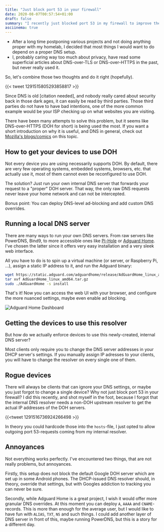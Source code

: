 ```yaml
---
title: "Just block port 53 in your firewall"
date: 2020-08-07T00:57:54+01:00
draft: false
summary: "I recently just blocked port 53 in my firewall to improve the privacy in my home network."
asciinema: true
---
```


- After a long time postponing various projects and not doing anything proper with my homelab, I decided that most things I would want to do depend on a proper DNS setup.
- I, probably caring way too much about privacy, have read some superficial articles about DNS-over-TLS or DNS-over-HTTPS in the past, but never really used it.

So, let's combine those two thoughts and do it right (hopefully).

{{< tweet 1291515805293858817 >}}

Since DNS is old [citation needed], and nobody really cared about security back in those dark ages, it can easily be read by third parties. Those third parties do not have to have bad intentions, one of the more common example would be your ISP checking up on what websites you are visiting.

There have been many attempts to solve this problem, but it seems like DNS-over-HTTPS (DOH for short) is being used the most. If you want a short introduction on why it is useful, and DNS in general, check out [Mozilla's blogs/comics](https://hacks.mozilla.org/2018/05/a-cartoon-intro-to-dns-over-https/) on this topic.

## How to get your devices to use DOH

Not every device you are using necessarily supports DOH. By default, there are very few operating systems, embedded systems, browsers, etc. that actually use it, most of them cannot even be reconfigured to use DOH.

The solution? Just run your own internal DNS server that forwards your request to a "proper" DOH server. That way, the only raw DNS requests never leave your home network and can not be intercepted.

Bonus point: You can deploy DNS-level ad-blocking and add custom DNS overrides.

## Running a local DNS server

There are many ways to run your own DNS servers. From raw servers like PowerDNS, Bind9, to more accessible ones like [Pi-Hole](https://github.com/pi-hole/pi-hole) or [Adguard Home](https://github.com/AdguardTeam/AdGuardHome). I've chosen the latter since it offers very easy installation and a very sleek web interface.

All you have to do is to spin up a virtual machine (or server, or Raspberry Pi, ...), assign a static IP address to it, and run the Adguard binary:

```bash
wget https://static.adguard.com/adguardhome/release/AdGuardHome_linux_amd64.tar.gz
tar xvf AdGuardHome_linux_amd64.tar.gz
sudo ./AdGuardHome -s install
```

That's it! Now you can access the web UI with your browser, and configure the more nuanced settings, maybe even enable ad blocking. 

![Adguard Home Dashboard](/images/adguard.png)

## Getting the devices to use this resolver

But how do we actually enforce devices to use this newly-created, internal DNS server?

Most clients only require you to change the DNS server addresses in your DHCP server's settings. If you manually assign IP adresses to your clients, you will have to change the resolver on every single one of them.

## Rogue devices

There will always be clients that can ignore your DNS settings, or maybe you just forgot to change a single device? Why not just block port 53 in your firewall? I did this recently, and shot myself in the foot, because I forgot that the internal DNS resolver needs a non-DOH upstream resolver to get the actual IP addresses of the DOH servers.

{{<tweet 1291516736924266498 >}}

In theory you could hardcode those into the ```hosts```-file, I just opted to allow outgoing port 53-requests coming from my internal resolver.

## Annoyances

Not everything works perfectly. I've encountered two things, that are not really problems, but annoyances.

Firstly, this setup does not block the default Google DOH server which are set up in some Android phones. The DHCP-issued DNS resolver should, in theory, override that settings, but with Googles addiction to tracking you can never be sure.

Secondly, while Adguard Home is a great project, I wish it would offer more granular DNS overrides. At this moment you can deploy ```A```, ```AAAA``` and ```CNAME```-records. This is more than enough for the average user, but I would like to have fun with ```ALIAS```, ```TXT```, ```NS``` and such things. I could add another layer of DNS server in front of this, maybe running PowerDNS, but this is a story for a different day.
